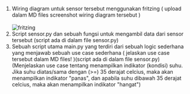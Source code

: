 1. Wiring diagram untuk sensor tersebut menggunakan fritzing ( upload dalam MD files screenshot wiring diagram tersebut ) <br><br>
![fritzing](https://user-images.githubusercontent.com/90564840/179359008-03505c12-4dc5-4466-8a0b-43113c25af7b.PNG)
2. Script sensor.py dan sebuah fungsi untuk mengambil data dari sensor tersebut (script ada di dalam file sensor.py)
3. Sebuah script utama main.py yang terdiri dari sebuah logic sederhana yang menjawab sebuah use case sederhana ( jelaskan use case tersebut dalam MD files! )(script ada di dalam file sensor.py)<br>(Menjelaskan use case tentang menampilkan indikator (kondisi) suhu. Jika suhu diatas/sama dengan (>=) 35 derajat celcius, maka akan menampilkan indikator "panas", dan    apabila suhu dibawah 35 derajat celcius, maka akan menampilkan indikator "hangat")
